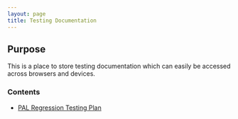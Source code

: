 ```yaml
---
layout: page
title: Testing Documentation
---
```


## Purpose

This is a place to store testing documentation which can easily be accessed across browsers and devices.

### Contents ####

 - [PAL Regression Testing Plan](pal-regression-testing-plan)
